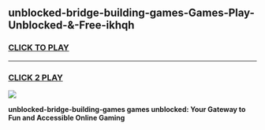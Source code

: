 
## unblocked-bridge-building-games-Games-Play-Unblocked-&-Free-ikhqh
<h3>
<a href="https://premium76.site?title=unblocked-bridge-building-games&ref=24A">CLICK TO PLAY</a></h3>
<hr>

<h3>
<a href="https://premium76.site?title=unblocked-bridge-building-games&ref=24A">CLICK 2 PLAY</a>
  
</h3>

<a href="https://premium76.site?title=unblocked-bridge-building-games&ref=24A"><img src="https://clearcache.store/games.png"></a>


**unblocked-bridge-building-games games unblocked: Your Gateway to Fun and Accessible Online Gaming**
